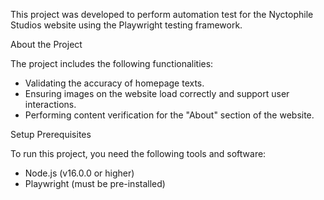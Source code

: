 This project was developed to perform automation test for the Nyctophile Studios website using the Playwright testing framework.

About the Project

The project includes the following functionalities:
- Validating the accuracy of homepage texts.
- Ensuring images on the website load correctly and support user interactions.
- Performing content verification for the "About" section of the website.

 Setup
 Prerequisites

To run this project, you need the following tools and software:
- Node.js (v16.0.0 or higher)
- Playwright (must be pre-installed)
